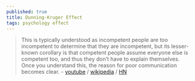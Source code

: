 ```yaml
---
published: true
title: Dunning-Kruger Effect
tags: psychology effect
---
```

> This is typically understood as incompetent people are too incompetent to determine that they are incompetent, but its lesser-known corollary is that competent people assume everyone else is competent too, and thus they don’t have to explain themselves.   
> Once you understand this, the reason for poor communication becomes clear. - [youtube](https://www.youtube.com/watch?v=YY0mRL1xmws) / [wikipedia](https://en.wikipedia.org/wiki/Dunning%E2%80%93Kruger_effect) / [HN](https://news.ycombinator.com/item?id=28778581)
